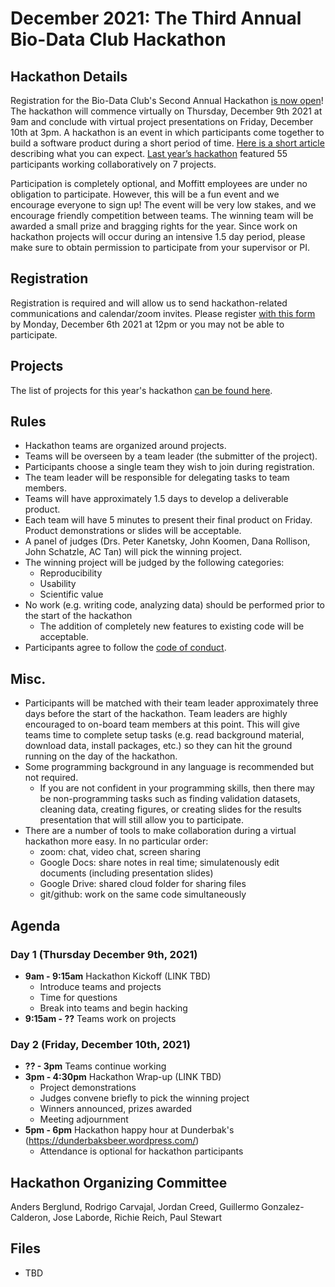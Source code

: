 # December 2021: The Third Annual Bio-Data Club Hackathon

## Hackathon Details

Registration for the Bio-Data Club's Second Annual Hackathon [is now open](https://forms.gle/4UQSkdTWGhwTV1cz7)! The hackathon will commence  virtually on Thursday, December 9th 2021 at 9am and conclude with virtual project presentations on Friday, December 10th at 3pm. A hackathon is an event in which participants come together to build a software product during a short period of time. [Here is a short article](https://www.rasmussen.edu/degrees/technology/blog/what-is-a-hackathon/) describing what you can expect. [Last year’s hackathon](https://github.com/pstew/biodataclub/tree/master/meetings/2020-12_hackathon) featured 55 participants working collaboratively on 7 projects. 

Participation is completely optional, and Moffitt employees are under no obligation to participate. However, this will be a fun event and we encourage everyone to sign up! The event will be very low stakes, and we encourage friendly competition between teams. The winning team will be awarded a small prize and bragging rights for the year. Since work on hackathon projects will occur during an intensive 1.5 day period, please make sure to obtain permission to participate from your supervisor or PI. 

## Registration
Registration is required and will allow us to send hackathon-related communications and calendar/zoom invites. Please register [with this form](https://forms.gle/4UQSkdTWGhwTV1cz7) by Monday, December 6th 2021 at 12pm or you may not be able to participate. 

## Projects
The list of projects for this year's hackathon [can be found here](https://github.com/pstew/biodataclub/blob/master/meetings/2021-12_hackathon/Project_descriptions.md). 

## Rules
- Hackathon teams are organized around projects. 
- Teams will be overseen by a team leader (the submitter of the project).
- Participants choose a single team they wish to join during registration. 
- The team leader will be responsible for delegating tasks to team members.
- Teams will have approximately 1.5 days to develop a deliverable product. 
- Each team will have 5 minutes to present their final product on Friday. Product demonstrations or slides will be acceptable.
- A panel of judges (Drs. Peter Kanetsky, John Koomen, Dana Rollison, John Schatzle, AC Tan) will pick the winning project. 
- The winning project will be judged by the following categories:
  - Reproducibility
  - Usability
  - Scientific value
- No work (e.g. writing code, analyzing data) should be performed prior to the start of the hackathon
  - The addition of completely new features to existing code will be acceptable. 
- Participants agree to follow the [code of conduct](https://github.com/pstew/biodataclub/blob/master/meetings/2021-12_hackathon/CoC/code_of_conduct.md).

## Misc.
- Participants will be matched with their team leader approximately three days before the start of the hackathon. Team leaders are highly encouraged to on-board team members at this point. This will give teams time to complete setup tasks (e.g. read background material, download data, install packages, etc.) so they can hit the ground running on the day of the hackathon. 
- Some programming background in any language is recommended but not required. 
  - If you are not confident in your programming skills, then there may be non-programming tasks such as finding validation datasets, cleaning data, creating figures, or creating slides for the results presentation that will still allow you to participate. 
- There are a number of tools to make collaboration during a virtual hackathon more easy. In no particular order:
  - zoom: chat, video chat, screen sharing
  - Google Docs: share notes in real time; simulatenously edit documents (including presentation slides)
  - Google Drive: shared cloud folder for sharing files 
  - git/github: work on the same code simultaneously 

## Agenda

### Day 1 (Thursday December 9th, 2021)
- **9am - 9:15am** Hackathon Kickoff (LINK TBD)
  - Introduce teams and projects
  - Time for questions
  - Break into teams and begin hacking
- **9:15am - ??** Teams work on projects

### Day 2 (Friday, December 10th, 2021)
- **?? - 3pm** Teams continue working
- **3pm - 4:30pm** Hackathon Wrap-up (LINK TBD)
  - Project demonstrations
  - Judges convene briefly to pick the winning project
  - Winners announced, prizes awarded
  - Meeting adjournment
- **5pm - 6pm** Hackathon happy hour at Dunderbak's (https://dunderbaksbeer.wordpress.com/)
  - Attendance is optional for hackathon participants

## Hackathon Organizing Committee
Anders Berglund, Rodrigo Carvajal, Jordan Creed, Guillermo Gonzalez-Calderon, Jose Laborde, Richie Reich, Paul Stewart

## Files
* TBD
